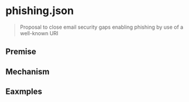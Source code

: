 # phishing.json
> Proposal to close email security gaps enabling phishing by use of a well-known URI

## Premise

## Mechanism

## Eaxmples
